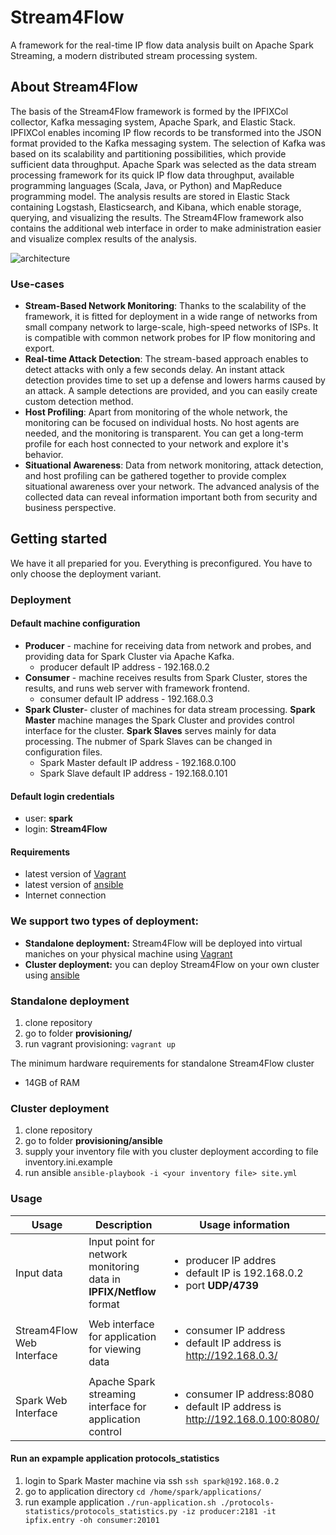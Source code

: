 # Stream4Flow
A framework for the real-time IP flow data analysis built on Apache Spark Streaming, a modern distributed stream processing system.

## About Stream4Flow

The basis of the Stream4Flow framework is formed by the IPFIXCol collector, Kafka messaging system, Apache Spark, and Elastic Stack. IPFIXCol enables incoming IP flow records to be transformed into the JSON format provided to the Kafka messaging system. The selection of Kafka was based on its scalability and partitioning possibilities, which provide sufficient data throughput. Apache Spark was selected as the data stream processing framework for its quick IP flow data throughput, available programming languages (Scala, Java, or Python) and MapReduce programming model. The analysis results are stored in Elastic Stack containing Logstash, Elasticsearch, and Kibana, which enable storage, querying, and visualizing the results. The Stream4Flow framework also contains the additional web interface in order to make administration easier and visualize complex results of the analysis.

![architecture](https://stream4flow.ics.muni.cz/images/architecture.png)

### Use-cases
- **Stream-Based Network Monitoring**: Thanks to the scalability of the framework, it is fitted for deployment in a wide range of networks from small company network to large-scale, high-speed networks of ISPs. It is compatible with common network probes for IP flow monitoring and export.
- **Real-time Attack Detection**: The stream-based approach enables to detect attacks with only a few seconds delay. An instant attack detection provides time to set up a defense and lowers harms caused by an attack. A sample detections are provided, and you can easily create custom detection method.
- **Host Profiling**: Apart from monitoring of the whole network, the monitoring can be focused on individual hosts. No host agents are needed, and the monitoring is transparent. You can get a long-term profile for each host connected to your network and explore it's behavior.
- **Situational Awareness**: Data from network monitoring, attack detection, and host profiling can be gathered together to provide complex situational awareness over your network. The advanced analysis of the collected data can reveal information important both from security and business perspective.

## Getting started
We have it all preparied for you. Everything is preconfigured. You have to only choose the deployment variant.

### Deployment

#### Default machine configuration
- **Producer** - machine for receiving data from network and probes, and providing data for Spark Cluster via Apache Kafka.
    - producer default IP address - 192.168.0.2
- **Consumer** - machine receives results from Spark Cluster, stores the results, and runs web server with framework frontend.
    - consumer default IP address - 192.168.0.3
- **Spark Cluster**- cluster of machines for data stream processing. **Spark Master** machine manages the Spark Cluster and provides control interface for the cluster. **Spark Slaves** serves mainly for data processing. The nubmer of Spark Slaves can be changed in configuration files.
    - Spark Master default IP address - 192.168.0.100
    - Spark Slave default IP address - 192.168.0.101

#### Default login credentials
- user: **spark**
- login: **Stream4Flow**

#### Requirements
- latest version of [Vagrant](https://www.vagrantup.com/)
- latest version of [ansible](https://www.ansible.com/)
- Internet connection

### We support two types of deployment:
- **Standalone deployment:** Stream4Flow will be deployed into virtual maniches on your physical machine using [Vagrant](https://www.vagrantup.com/)
- **Cluster deployment:** you can deploy Stream4Flow on your own cluster using [ansible](https://www.ansible.com/)


### Standalone deployment

1. clone repository
2. go to folder **provisioning/**
3. run vagrant provisioning: `vagrant up`

The minimum hardware requirements for standalone Stream4Flow cluster
- 14GB of RAM 


### Cluster deployment
1. clone repository
2. go to folder **provisioning/ansible**
3. supply your inventory file with you cluster deployment according to file inventory.ini.example
4. run ansible `ansible-playbook -i <your inventory file> site.yml`

### Usage

| Usage |  Description | Usage information |
|---|---|---|
| Input data  | Input point for network monitoring data in **IPFIX/Netflow**  format | <ul><li> producer IP addres</li> <li>default IP is 192.168.0.2</li> <li> port **UDP/4739** </li></ul>  |
| Stream4Flow Web Interface | Web interface for application for viewing data |<ul><li> consumer IP address</li> <li>default IP address is http://192.168.0.3/ </li></ul>|
| Spark Web Interface | Apache Spark streaming interface for application control | <ul><li> consumer IP address:8080</li> <li>default IP address is http://192.168.0.100:8080/ </li></ul>| 

#### Run an expample application protocols_statistics

1. login to Spark Master machine via ssh
`ssh spark@192.168.0.2`
2. go to application directory
`cd /home/spark/applications/`
3. run example application
`./run-application.sh ./protocols-statistics/protocols_statistics.py -iz producer:2181 -it ipfix.entry -oh consumer:20101`
 

